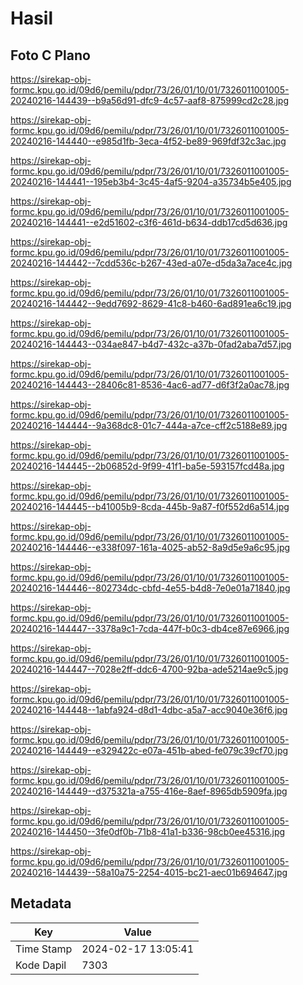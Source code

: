 # Hasil

## Foto C Plano

https://sirekap-obj-formc.kpu.go.id/09d6/pemilu/pdpr/73/26/01/10/01/7326011001005-20240216-144439--b9a56d91-dfc9-4c57-aaf8-875999cd2c28.jpg

https://sirekap-obj-formc.kpu.go.id/09d6/pemilu/pdpr/73/26/01/10/01/7326011001005-20240216-144440--e985d1fb-3eca-4f52-be89-969fdf32c3ac.jpg

https://sirekap-obj-formc.kpu.go.id/09d6/pemilu/pdpr/73/26/01/10/01/7326011001005-20240216-144441--195eb3b4-3c45-4af5-9204-a35734b5e405.jpg

https://sirekap-obj-formc.kpu.go.id/09d6/pemilu/pdpr/73/26/01/10/01/7326011001005-20240216-144441--e2d51602-c3f6-461d-b634-ddb17cd5d636.jpg

https://sirekap-obj-formc.kpu.go.id/09d6/pemilu/pdpr/73/26/01/10/01/7326011001005-20240216-144442--7cdd536c-b267-43ed-a07e-d5da3a7ace4c.jpg

https://sirekap-obj-formc.kpu.go.id/09d6/pemilu/pdpr/73/26/01/10/01/7326011001005-20240216-144442--9edd7692-8629-41c8-b460-6ad891ea6c19.jpg

https://sirekap-obj-formc.kpu.go.id/09d6/pemilu/pdpr/73/26/01/10/01/7326011001005-20240216-144443--034ae847-b4d7-432c-a37b-0fad2aba7d57.jpg

https://sirekap-obj-formc.kpu.go.id/09d6/pemilu/pdpr/73/26/01/10/01/7326011001005-20240216-144443--28406c81-8536-4ac6-ad77-d6f3f2a0ac78.jpg

https://sirekap-obj-formc.kpu.go.id/09d6/pemilu/pdpr/73/26/01/10/01/7326011001005-20240216-144444--9a368dc8-01c7-444a-a7ce-cff2c5188e89.jpg

https://sirekap-obj-formc.kpu.go.id/09d6/pemilu/pdpr/73/26/01/10/01/7326011001005-20240216-144445--2b06852d-9f99-41f1-ba5e-593157fcd48a.jpg

https://sirekap-obj-formc.kpu.go.id/09d6/pemilu/pdpr/73/26/01/10/01/7326011001005-20240216-144445--b41005b9-8cda-445b-9a87-f0f552d6a514.jpg

https://sirekap-obj-formc.kpu.go.id/09d6/pemilu/pdpr/73/26/01/10/01/7326011001005-20240216-144446--e338f097-161a-4025-ab52-8a9d5e9a6c95.jpg

https://sirekap-obj-formc.kpu.go.id/09d6/pemilu/pdpr/73/26/01/10/01/7326011001005-20240216-144446--802734dc-cbfd-4e55-b4d8-7e0e01a71840.jpg

https://sirekap-obj-formc.kpu.go.id/09d6/pemilu/pdpr/73/26/01/10/01/7326011001005-20240216-144447--3378a9c1-7cda-447f-b0c3-db4ce87e6966.jpg

https://sirekap-obj-formc.kpu.go.id/09d6/pemilu/pdpr/73/26/01/10/01/7326011001005-20240216-144447--7028e2ff-ddc6-4700-92ba-ade5214ae9c5.jpg

https://sirekap-obj-formc.kpu.go.id/09d6/pemilu/pdpr/73/26/01/10/01/7326011001005-20240216-144448--1abfa924-d8d1-4dbc-a5a7-acc9040e36f6.jpg

https://sirekap-obj-formc.kpu.go.id/09d6/pemilu/pdpr/73/26/01/10/01/7326011001005-20240216-144449--e329422c-e07a-451b-abed-fe079c39cf70.jpg

https://sirekap-obj-formc.kpu.go.id/09d6/pemilu/pdpr/73/26/01/10/01/7326011001005-20240216-144449--d375321a-a755-416e-8aef-8965db5909fa.jpg

https://sirekap-obj-formc.kpu.go.id/09d6/pemilu/pdpr/73/26/01/10/01/7326011001005-20240216-144450--3fe0df0b-71b8-41a1-b336-98cb0ee45316.jpg

https://sirekap-obj-formc.kpu.go.id/09d6/pemilu/pdpr/73/26/01/10/01/7326011001005-20240216-144439--58a10a75-2254-4015-bc21-aec01b694647.jpg


## Metadata

| Key        | Value               |
| ---------- | ------------------- |
| Time Stamp | 2024-02-17 13:05:41 |
| Kode Dapil | 7303                |




